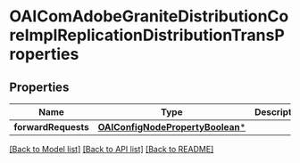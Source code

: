 # OAIComAdobeGraniteDistributionCoreImplReplicationDistributionTransProperties

## Properties
Name | Type | Description | Notes
------------ | ------------- | ------------- | -------------
**forwardRequests** | [**OAIConfigNodePropertyBoolean***](OAIConfigNodePropertyBoolean.md) |  | [optional] 

[[Back to Model list]](../README.md#documentation-for-models) [[Back to API list]](../README.md#documentation-for-api-endpoints) [[Back to README]](../README.md)


